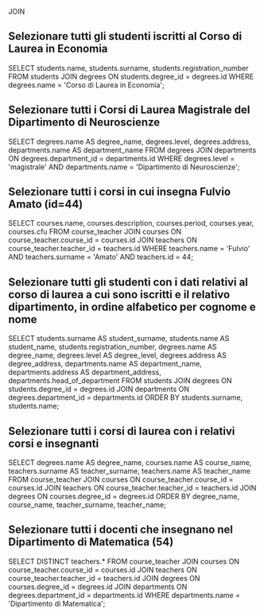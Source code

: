 JOIN

## Selezionare tutti gli studenti iscritti al Corso di Laurea in Economia

SELECT students.name, students.surname, students.registration_number FROM students JOIN degrees ON students.degree_id = degrees.id WHERE degrees.name = 'Corso di Laurea in Economia';

## Selezionare tutti i Corsi di Laurea Magistrale del Dipartimento di Neuroscienze

SELECT degrees.name AS degree_name, degrees.level, degrees.address, departments.name AS department_name FROM degrees JOIN departments ON degrees.department_id = departments.id WHERE degrees.level = 'magistrale' AND departments.name = 'Dipartimento di Neuroscienze';

## Selezionare tutti i corsi in cui insegna Fulvio Amato (id=44)

SELECT courses.name, courses.description, courses.period, courses.year, courses.cfu FROM course_teacher JOIN courses ON course_teacher.course_id = courses.id JOIN teachers ON course_teacher.teacher_id = teachers.id WHERE teachers.name = 'Fulvio' AND teachers.surname = 'Amato' AND teachers.id = 44;

## Selezionare tutti gli studenti con i dati relativi al corso di laurea a cui sono iscritti e il relativo dipartimento, in ordine alfabetico per cognome e nome

SELECT students.surname AS student_surname, students.name AS student_name, students.registration_number, degrees.name AS degree_name, degrees.level AS degree_level, degrees.address AS degree_address, departments.name AS department_name, departments.address AS department_address, departments.head_of_department FROM students JOIN degrees ON students.degree_id = degrees.id JOIN departments ON degrees.department_id = departments.id ORDER BY students.surname, students.name;

## Selezionare tutti i corsi di laurea con i relativi corsi e insegnanti

SELECT degrees.name AS degree_name, courses.name AS course_name, teachers.surname AS teacher_surname, teachers.name AS teacher_name FROM course_teacher JOIN courses ON course_teacher.course_id = courses.id JOIN teachers ON course_teacher.teacher_id = teachers.id JOIN degrees ON courses.degree_id = degrees.id ORDER BY degree_name, course_name, teacher_surname, teacher_name;

## Selezionare tutti i docenti che insegnano nel Dipartimento di Matematica (54)

SELECT DISTINCT teachers.* FROM course_teacher JOIN courses ON course_teacher.course_id = courses.id JOIN teachers ON course_teacher.teacher_id = teachers.id JOIN degrees ON courses.degree_id = degrees.id JOIN departments ON degrees.department_id = departments.id WHERE departments.name = 'Dipartimento di Matematica';